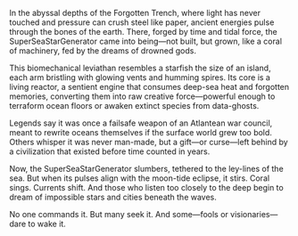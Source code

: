 In the abyssal depths of the Forgotten Trench, where light has never touched and pressure can crush steel like paper, ancient energies pulse through the bones of the earth. There, forged by time and tidal force, the SuperSeaStarGenerator came into being—not built, but grown, like a coral of machinery, fed by the dreams of drowned gods.

This biomechanical leviathan resembles a starfish the size of an island, each arm bristling with glowing vents and humming spires. Its core is a living reactor, a sentient engine that consumes deep-sea heat and forgotten memories, converting them into raw creative force—powerful enough to terraform ocean floors or awaken extinct species from data-ghosts.

Legends say it was once a failsafe weapon of an Atlantean war council, meant to rewrite oceans themselves if the surface world grew too bold. Others whisper it was never man-made, but a gift—or curse—left behind by a civilization that existed before time counted in years.

Now, the SuperSeaStarGenerator slumbers, tethered to the ley-lines of the sea. But when its pulses align with the moon-tide eclipse, it stirs. Coral sings. Currents shift. And those who listen too closely to the deep begin to dream of impossible stars and cities beneath the waves.

No one commands it. But many seek it. And some—fools or visionaries—dare to wake it.
